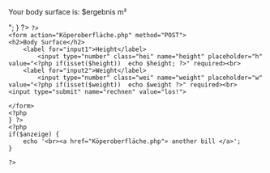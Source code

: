 <?php 
$anzeige = false;
if(isset($_POST['rechnen'])){
    $height = $_POST["height"];
    $weight = $_POST["weight"];
    $erg = sqrt($height * $weight / 3600);
    $ergebnis = round($erg, 2);
    $anzeige = true;
    echo "<p>Your body surface is: $ergebnis m²</p>";
  }

?>


<!DOCTYPE html>
<html lang="en">
<head>
    <meta charset="UTF-8">
    <meta http-equiv="X-UA-Compatible" content="IE=edge">
    <meta name="viewport" content="width=device-width, initial-scale=1.0">
    <title>Body Surface</title>
    <link rel="stylesheet" href="css/style.css">
    <link rel="stylesheet" href="css/mobil.css"> 
</head>
<body>
    <?php 
    if($anzeige == false) {

    ?>
    <form action="Köperoberfläche.php" method="POST">
    <h2>Body Surface</h2>   
        <label for="input1">Height</label> 
            <input type="number" class="hei" name="height" placeholder="h" value="<?php if(isset($height))  echo $height; ?>" required><br>
        <label for="input2">Weight</label>
            <input type="number" class="wei" name="weight" placeholder="w" value="<?php if(isset($weight))  echo $weight ?>" required><br>
    <input type="submit" name="rechnen" value="los!">
    
    </form>
    <?php 
    } ?>
    <?php 
    if($anzeige) {
        echo '<br><a href="Köperoberfläche.php"> another bill </a>';
    }
    
    ?>
    
</body>
</html>
<style>
form {
  display: flex;
  flex-direction: column;
  align-items: center;
  justify-content: center;
  background-color: #f9f3e6;
  padding: 20px;
  border-radius: 10px;
}
label {
  margin: 10px 0;
  font-weight: bold;
}
input[type=number] {
  padding: 10px;
  border: none;
  border-radius: 5px;
  background-color: #f2eee8;
  font-size: 16px;
  color: #333;
  text-align: center;
  width: 100%;
  max-width: 300px;
}
input[type=submit] {
  padding: 5px;
  border: none;
  border-radius: 5px;
  background-color: #ffcb9a;
  font-size: 16px;
  color: #fff;
  cursor: pointer;
  transition: all 0.3s ease-in-out;
  width: 100%;
  max-width: 300px;
}
input[type=submit]:hover {
  background-color: #ffbd4a;
}
</style>
